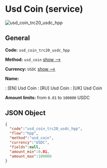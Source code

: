 
# Usd Coin (service) 
![usd_coin_trc20_usdc_hpp](https://static.openfintech.io/payment_methods/usd_coin_trc20_usdc_hpp/logo.svg?w=400&c=v0.59.26#w200)  

## General 
 
**Code:** `usd_coin_trc20_usdc_hpp` 
 
**Method:** `usd_coin` 
 [show -->](/payment-methods/usd_coin/) 
 
**Currency:** `USDC` [show -->](/currencies/USDC/) 
 
**Name:** 
 
:	[EN] Usd Coin 
:	[RU] Usd Coin 
:	[UK] Usd Coin 
 
**Amount limits:** from `0.01` to `100000` USDC 

## JSON Object 

```json
{
  "code":"usd_coin_trc20_usdc_hpp",
  "flow":"hpp",
  "method":"usd_coin",
  "currency":"USDC",
  "fields":null,
  "amount_min":0.01,
  "amount_max":100000
}
```  
